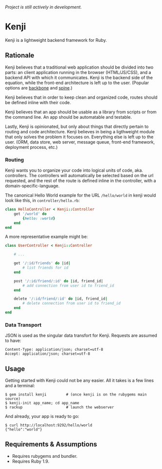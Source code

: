 *Project is still actively in development.*


# Kenji

Kenji is a lightweight backend framework for Ruby.


## Rationale

Kenji believes that a traditional web application should be divided into two parts: an client application running in the browser (HTML/JS/CSS), and a backend API with which it communicates. Kenji is the backend side of the equation, while the front-end architecture is left up to the user. (Popular options are [backbone][] and [spine][].)

[backbone]: http://documentcloud.github.com/backbone/
[spine]: http://spinejs.com/

Kenji believes that in order to keep clean and organized code, routes should be defined inline with their code.

Kenji believes that an app should be usable as a library from scripts or from the command line. An app should be automatable and testable.

Lastly, Kenji is opinionated, but only about things that directly pertain to routing and code architecture. Kenji believes in being a ligthweight module that only solves the problem it focuses on. Everything else is left up to the user. (ORM, data store, web server, message queue, front-end framework, deployment process, etc.)


### Routing

Kenji wants you to organize your code into logical units of code, aka. controllers. The controllers will automatically be selected based on the url requested, and the rest of the route is defined inline in the controller, with a domain-specific-language.

The canonical Hello World example for the URL `/hello/world` in kenji would look like this, in `controller/hello.rb`:

````ruby
class HelloController < Kenji::Controller
    get '/world' do
        {hello: :world}
    end
end
````

A more representative example might be:

````ruby
class UserController < Kenji::Controller

    # ...

    get '/:id/friends' do |id|
        # list friends for id
    end

    post '/:id/friend/:id' do |id, friend_id|
        # add connection from user id to friend_id
    end

    delete '/:id/friend/:id' do |id, friend_id|
        # delete connection from user id to friend_id
    end
end
````


### Data Transport

JSON is used as the singular data transfort for Kenji. Requests are assumed to have:

    Content-Type: application/json; charset=utf-8
    Accept: application/json; charset=utf-8


## Usage

Getting started with Kenji could not be any easier. All it takes is a few lines and a terminal:

    $ gem install kenji         # (once kenji is on the rubygems main source)
    $ kenji-init app_name; cd app_name
    $ rackup                    # launch the webserver

And already, your app is ready to go:

    $ curl http://localhost:9292/hello/world
    {"hello":"world"}


## Requirements & Assumptions

- Requires rubygems and bundler.
- Requires Ruby 1.9.
